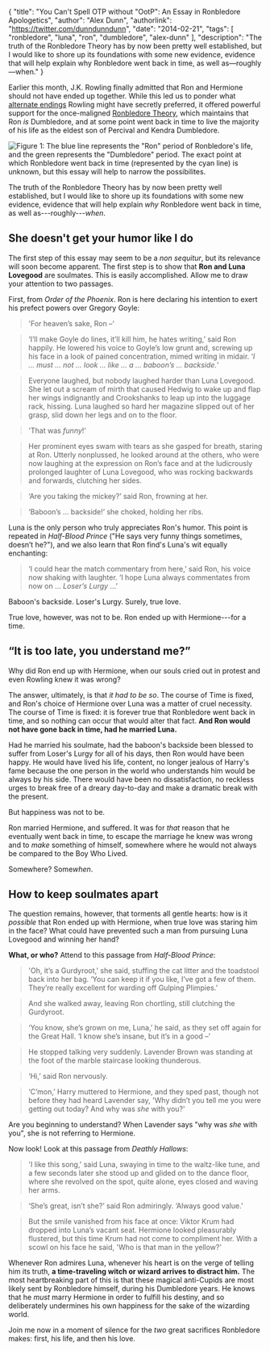{
	"title": "You Can't Spell OTP without \"OotP\": An Essay in Ronbledore Apologetics",
	"author": "Alex Dunn",
	"authorlink": "https://twitter.com/dunndunndunn",
	"date": "2014-02-21",
	"tags": [
		"ronbledore",
		"luna",
		"ron",
		"dumbledore",
		"alex-dunn"
		],
	"description": "The truth of the Ronbledore Theory has by now been pretty well established, but I would like to shore up its foundations with some new evidence, evidence that will help explain why Ronbledore went back in time, as well as—roughly—when."
}

Earlier this month, J.K. Rowling finally admitted that Ron and
Hermione should not have ended up together.  While this led us to
ponder what
[alternate endings](https://twitter.com/dunndunndunn/status/429878749941596161)
Rowling might have secretly preferred, it offered powerful support for
the once-maligned
[Ronbledore Theory](http://the-toast.net/2014/02/03/regret-pairing-ron-hermione-together-ron-time-traveling-dumbledore-jk-rowling-admits/),
which maintains that Ron *is* Dumbledore, and at some point went back
in time to live the majority of his life as the eldest son of Percival
and Kendra Dumbledore.

![*Figure 1: The blue line represents the "Ron" period of Ronbledore's life, and the green represents the "Dumbledore" period.  The exact point at which Ronbledore went back in time (represented by the cyan line) is unknown, but this essay will help to narrow the possibilites.*](/img/time.jpg
 "Figure illustrating the Ronbledore theory")

The truth of the Ronbledore Theory has by now been pretty well
established, but I would like to shore up its foundations with some
new evidence, evidence that will help explain *why* Ronbledore went
back in time, as well as---roughly---*when*.

## She doesn't get your humor like I do

The first step of this essay may seem to be a *non sequitur*, but its
relevance will soon become apparent.  The first step is to show that
**Ron and Luna Lovegood** are soulmates.  This is easily accomplished.
Allow me to draw your attention to two passages.

First, from *Order of the Phoenix*.  Ron is here declaring his
intention to exert his prefect powers over Gregory Goyle:

> 'For heaven’s sake, Ron –'

> ‘I’ll make Goyle do lines, it’ll kill him, he hates writing,’ said
> Ron happily. He lowered his voice to Goyle’s low grunt and, screwing
> up his face in a look of pained concentration, mimed writing in
> midair. ‘*I … must … not … look … like … a … baboon’s … backside.*’

> Everyone laughed, but nobody laughed harder than Luna Lovegood. She
> let out a scream of mirth that caused Hedwig to wake up and flap her
> wings indignantly and Crookshanks to leap up into the luggage rack,
> hissing. Luna laughed so hard her magazine slipped out of her grasp,
> slid down her legs and on to the floor.

> 'That was *funny*!'

> Her prominent eyes swam with tears as she gasped for breath, staring
> at Ron. Utterly nonplussed, he looked around at the others, who were
> now laughing at the expression on Ron’s face and at the ludicrously
> prolonged laughter of Luna Lovegood, who was rocking backwards and
> forwards, clutching her sides.

> ‘Are you taking the mickey?’ said Ron, frowning at her.

> ‘Baboon’s … backside!’ she choked, holding her ribs.

Luna is the only person who truly appreciates Ron's humor.  This point
is repeated in *Half-Blood Prince* ("He says very funny things
sometimes, doesn’t he?"), and we also learn that Ron find's Luna's wit
equally enchanting:

> ‘I could hear the match commentary from here,’ said Ron, his voice
> now shaking with laughter. ‘I hope Luna always commentates from now
> on … *Loser’s Lurgy* …’

Baboon's backside.  Loser's Lurgy.  Surely, true love.

True love, however, was not to be.  Ron ended up with Hermione---for a
time.

## “It is too late, you understand me?”

Why did Ron end up with Hermione, when our souls cried out in protest
and even Rowling knew it was wrong?

The answer, ultimately, is that *it had to be so*.  The course of Time
is fixed, and Ron's choice of Hermione over Luna was a matter of cruel
necessity.  The course of Time is fixed: it is forever true that
Ronbledore went back in time, and so nothing can occur that would
alter that fact.  **And Ron would not have gone back in time,
had he married Luna.**

Had he married his soulmate, had the baboon's backside been blessed to
suffer from Loser's Lurgy for all of his days, then Ron would have
been happy.  He would have lived his life, content, no longer jealous
of Harry's fame because the one person in the world who understands
him would be always by his side.  There would have been no dissatisfaction,
no reckless urges to break free of a dreary day-to-day and make a
dramatic break with the present.

But happiness was not to be.

Ron married Hermione, and suffered.  It was for *that* reason that he
eventually went back in time, to escape the marriage he knew was wrong
and to *make* something of himself, somewhere where he would not
always be compared to the Boy Who Lived.

Somewhere?  Some*when*.

## How to keep soulmates apart

The question remains, however, that torments all gentle hearts: how is
it *possible* that Ron ended up with Hermione, when true love was
staring him in the face?  What could have prevented such a man from
pursuing Luna Lovegood and winning her hand?

**What, or who?**  Attend to this passage from *Half-Blood Prince*:

> 'Oh, it’s a Gurdyroot,' she said, stuffing the cat litter and the
> toadstool back into her bag. ‘You can keep it if you like, I’ve got
> a few of them. They’re really excellent for warding off Gulping
> Plimpies.’

> And she walked away, leaving Ron chortling, still clutching the
> Gurdyroot.

> ‘You know, she’s grown on me, Luna,’ he said, as they set off again
> for the Great Hall. ‘I know she’s insane, but it’s in a good –’

> He stopped talking very suddenly. Lavender Brown was standing at the
> foot of the marble staircase looking thunderous.

> ‘Hi,’ said Ron nervously.

> ‘C’mon,’ Harry muttered to Hermione, and they sped past, though not
> before they had heard Lavender say, 'Why didn’t you tell me you were
> getting out today? And why was *she* with you?'

Are you beginning to understand?  When Lavender says "why was *she*
with you", she is not referring to Hermione.

Now look!  Look at this passage from *Deathly Hallows*:

> 'I like this song,' said Luna, swaying in time to the waltz-like
> tune, and a few seconds later she stood up and glided on to the
> dance floor, where she revolved on the spot, quite alone, eyes
> closed and waving her arms.

> ‘She’s great, isn’t she?’ said Ron admiringly. ‘Always good value.’

> But the smile vanished from his face at once: Viktor Krum had
> dropped into Luna’s vacant seat. Hermione looked pleasurably
> flustered, but this time Krum had not come to compliment her. With a
> scowl on his face he said, 'Who is that man in the yellow?'

Whenever Ron admires Luna, whenever his heart is on the verge of
telling him its truth, **a time-traveling witch or wizard arrives to
distract him.**  The most heartbreaking part of this is that these
magical anti-Cupids are most likely sent by Ronbledore himself, during
his Dumbledore years.  He knows that he *must* marry Hermione in order
to fulfill his destiny, and so deliberately undermines his own
happiness for the sake of the wizarding world.

Join me now in a moment of silence for the *two* great sacrifices
Ronbledore makes: first, his life, and then his love.
